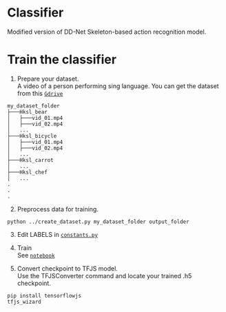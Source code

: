 
# Classifier
Modified version of DD-Net Skeleton-based action recognition model.






# Train the classifier
1. Prepare your dataset.  
A video of a person performing sing language. You can get the dataset from this [`Gdrive`]()

```
my_dataset_folder
├───Hksl_bear
│   ├───vid_01.mp4
│   ├───vid_02.mp4
│   ...
├───Hksl_bicycle
│   ├───vid_01.mp4
│   ├───vid_02.mp4
│   ...
├───Hksl_carrot
│   ...
├───Hksl_chef
│   ...
.
.
.
```
2. Preprocess data for training.

```
python ../create_dataset.py my_dataset_folder output_folder
```
3. Edit LABELS in [`constants.py`](../constants.py#L43)


3. Train  
See [`notebook`](train_knn.ipynb)  
  
  
4. Convert checkpoint to TFJS model.  
Use the TFJSConverter command and locate your trained .h5 checkpoint.  
```
pip install tensorflowjs
tfjs_wizard
```
